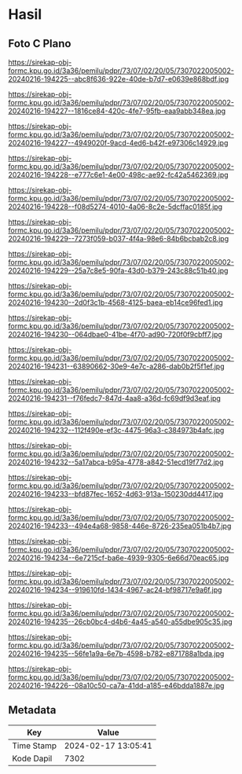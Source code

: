 # Hasil

## Foto C Plano

https://sirekap-obj-formc.kpu.go.id/3a36/pemilu/pdpr/73/07/02/20/05/7307022005002-20240216-194225--abc8f636-922e-40de-b7d7-e0639e868bdf.jpg

https://sirekap-obj-formc.kpu.go.id/3a36/pemilu/pdpr/73/07/02/20/05/7307022005002-20240216-194227--1816ce84-420c-4fe7-95fb-eaa9abb348ea.jpg

https://sirekap-obj-formc.kpu.go.id/3a36/pemilu/pdpr/73/07/02/20/05/7307022005002-20240216-194227--4949020f-9acd-4ed6-b42f-e97306c14929.jpg

https://sirekap-obj-formc.kpu.go.id/3a36/pemilu/pdpr/73/07/02/20/05/7307022005002-20240216-194228--e777c6e1-4e00-498c-ae92-fc42a5462369.jpg

https://sirekap-obj-formc.kpu.go.id/3a36/pemilu/pdpr/73/07/02/20/05/7307022005002-20240216-194228--f08d5274-4010-4a06-8c2e-5dcffac0185f.jpg

https://sirekap-obj-formc.kpu.go.id/3a36/pemilu/pdpr/73/07/02/20/05/7307022005002-20240216-194229--7273f059-b037-4f4a-98e6-84b6bcbab2c8.jpg

https://sirekap-obj-formc.kpu.go.id/3a36/pemilu/pdpr/73/07/02/20/05/7307022005002-20240216-194229--25a7c8e5-90fa-43d0-b379-243c88c51b40.jpg

https://sirekap-obj-formc.kpu.go.id/3a36/pemilu/pdpr/73/07/02/20/05/7307022005002-20240216-194230--2d0f3c1b-4568-4125-baea-eb14ce96fed1.jpg

https://sirekap-obj-formc.kpu.go.id/3a36/pemilu/pdpr/73/07/02/20/05/7307022005002-20240216-194230--064dbae0-41be-4f70-ad90-720f0f9cbff7.jpg

https://sirekap-obj-formc.kpu.go.id/3a36/pemilu/pdpr/73/07/02/20/05/7307022005002-20240216-194231--63890662-30e9-4e7c-a286-dab0b2f5f1ef.jpg

https://sirekap-obj-formc.kpu.go.id/3a36/pemilu/pdpr/73/07/02/20/05/7307022005002-20240216-194231--f76fedc7-847d-4aa8-a36d-fc69df9d3eaf.jpg

https://sirekap-obj-formc.kpu.go.id/3a36/pemilu/pdpr/73/07/02/20/05/7307022005002-20240216-194232--112f490e-ef3c-4475-96a3-c384973b4afc.jpg

https://sirekap-obj-formc.kpu.go.id/3a36/pemilu/pdpr/73/07/02/20/05/7307022005002-20240216-194232--5a17abca-b95a-4778-a842-51ecd19f77d2.jpg

https://sirekap-obj-formc.kpu.go.id/3a36/pemilu/pdpr/73/07/02/20/05/7307022005002-20240216-194233--bfd87fec-1652-4d63-913a-150230dd4417.jpg

https://sirekap-obj-formc.kpu.go.id/3a36/pemilu/pdpr/73/07/02/20/05/7307022005002-20240216-194233--494e4a68-9858-446e-8726-235ea051b4b7.jpg

https://sirekap-obj-formc.kpu.go.id/3a36/pemilu/pdpr/73/07/02/20/05/7307022005002-20240216-194234--6e7215cf-ba6e-4939-9305-6e66d70eac65.jpg

https://sirekap-obj-formc.kpu.go.id/3a36/pemilu/pdpr/73/07/02/20/05/7307022005002-20240216-194234--919610fd-1434-4967-ac24-bf98717e9a6f.jpg

https://sirekap-obj-formc.kpu.go.id/3a36/pemilu/pdpr/73/07/02/20/05/7307022005002-20240216-194235--26cb0bc4-d4b6-4a45-a540-a55dbe905c35.jpg

https://sirekap-obj-formc.kpu.go.id/3a36/pemilu/pdpr/73/07/02/20/05/7307022005002-20240216-194235--56fe1a9a-6e7b-4598-b782-e871788a1bda.jpg

https://sirekap-obj-formc.kpu.go.id/3a36/pemilu/pdpr/73/07/02/20/05/7307022005002-20240216-194226--08a10c50-ca7a-41dd-a185-e46bdda1887e.jpg


## Metadata

| Key        | Value               |
| ---------- | ------------------- |
| Time Stamp | 2024-02-17 13:05:41 |
| Kode Dapil | 7302                |



